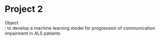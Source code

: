 # Project 2  

Object  
: to develop a machine learning model for progression of communication impairment in ALS patients   
